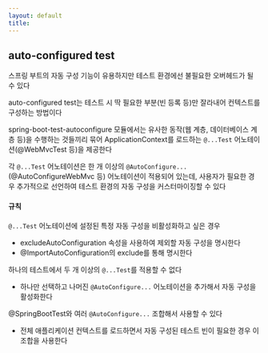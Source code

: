 ```yaml
---
layout: default
title:
---
```


## auto-configured test

스프링 부트의 자동 구성 기능이 유용하지만 테스트 환경에선 불필요한 오버헤드가 될 수 있다

auto-configured test는 테스트 시 딱 필요한 부분(빈 등록 등)만 잘라내어 컨텍스트를 구성하는 방법이다

spring-boot-test-autoconfigure 모듈에서는 유사한 동작(웹 계층, 데이터베이스 계층 등)을 수행하는 것들끼리 묶어 ApplicationContext를 로드하는 `@...Test` 어노테이션(@WebMvcTest 등)을 제공한다

각 `@...Test` 어노테이션은 한 개 이상의 `@AutoConfigure...`(@AutoConfigureWebMvc 등) 어노테이션이 적용되어 있는데, 사용자가 필요한 경우 추가적으로 선언하여 테스트 환경의 자동 구성을 커스터마이징할 수 있다

#### 규칙

`@...Test` 어노테이션에 설정된 특정 자동 구성을 비활성화하고 싶은 경우
- excludeAutoConfiguration 속성을 사용하여 제외할 자동 구성을 명시한다
- @ImportAutoConfiguration의 exclude를 통해 명시한다

하나의 테스트에서 두 개 이상의 `@...Test`를 적용할 수 없다
- 하나만 선택하고 나머진 `@AutoConfigure...` 어노테이션을 추가해서 자동 구성을 활성화한다

@SpringBootTest와 여러 `@AutoConfigure...` 조합해서 사용할 수 있다
- 전체 애플리케이션 컨텍스트를 로드하면서 자동 구성된 테스트 빈이 필요한 경우 이 조합을 사용한다




